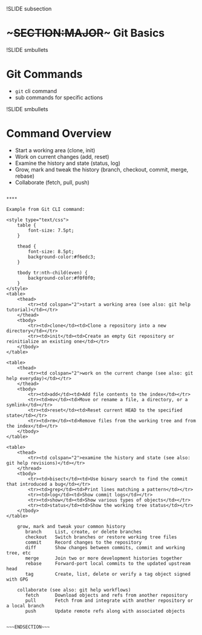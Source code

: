 !SLIDE subsection
# ~~~SECTION:MAJOR~~~ Git Basics

!SLIDE smbullets
# Git Commands

* `git` cli command
* sub commands for specific actions

!SLIDE smbullets
# Command Overview

* Start a working area (clone, init)
* Work on current changes (add, reset)
* Examine the history and state (status, log)
* Grow, mark and tweak the history (branch, checkout, commit, merge, rebase)
* Collaborate (fetch, pull, push)

~~~SECTION:handouts~~~

****

Example from Git CLI command:

<style type="text/css">
	table {
		font-size: 7.5pt;
	}

	thead {
		font-size: 8.5pt;
		background-color:#f6edc3;
	}

	tbody tr:nth-child(even) {
		background-color:#f0f0f0;
	}
</style>
<table>
	<thead>
		<tr><td colspan="2">start a working area (see also: git help tutorial)</td></tr>
	</thead>
	<tbody>
		<tr><td>clone</td><td>Clone a repository into a new directory</td></tr>
		<tr><td>init</td><td>Create an empty Git repository or reinitialize an existing one</td></tr>
	</tbody>
</table>

<table>
	<thead>
		<tr><td colspan="2">work on the current change (see also: git help everyday)</td></tr>
	</thead>
	<tbody>
		<tr><td>add</td><td>Add file contents to the index</td></tr>
		<tr><td>mv</td><td>Move or rename a file, a directory, or a symlink</td></tr>
		<tr><td>reset</td><td>Reset current HEAD to the specified state</td></tr>
		<tr><td>rm</td><td>Remove files from the working tree and from the index</td></tr>
	</tbody>
</table>
   
<table>
	<thead>
		<tr><td colspan="2">examine the history and state (see also: git help revisions)</td></tr>
	</thread>
	<tbody>
		<tr><td>bisect</td><td>Use binary search to find the commit that introduced a bug</td></tr>
		<tr><td>grep</td><td>Print lines matching a pattern</td></tr>
		<tr><td>log</td><td>Show commit logs</td></tr>
		<tr><td>show</td><td>Show various types of objects</td></tr>
		<tr><td>status</td><td>Show the working tree status</td></tr>
	</tbody>
</table> 
    
	grow, mark and tweak your common history
       branch     List, create, or delete branches
       checkout   Switch branches or restore working tree files
       commit     Record changes to the repository
       diff       Show changes between commits, commit and working tree, etc
       merge      Join two or more development histories together
       rebase     Forward-port local commits to the updated upstream head
       tag        Create, list, delete or verify a tag object signed with GPG
    
    collaborate (see also: git help workflows)
       fetch      Download objects and refs from another repository
       pull       Fetch from and integrate with another repository or a local branch
       push       Update remote refs along with associated objects


~~~ENDSECTION~~~
